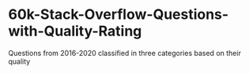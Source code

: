 # 60k-Stack-Overflow-Questions-with-Quality-Rating
Questions from 2016-2020 classified in three categories based on their quality
